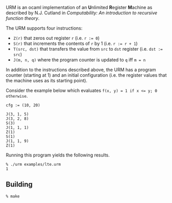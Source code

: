 URM is an ocaml implementation of an **U**nlimited **R**egister **M**achine as
described by N.J. Cutland in *Computability: An introduction to recursive
function theory*.

The URM supports four instructions:
- `Z(r)` that zeros out register `r` (i.e. `r := 0`)
- `S(r)` that increments the contents of `r` by 1 (i.e. `r := r + 1`)
- `T(src, dst)` that transfers the value from `src` to `dst` register (i.e.
  `dst := src`)
- `J(m, n, q)` where the program counter is updated to `q` iff `m = n`

In addition to the instructions described above, the URM has a program counter
(starting at 1) and an initial configuration (i.e. the register values that
the machine uses as its starting point).

Consider the example below which evaluates `f(x, y) = 1 if x <= y; 0 otherwise`.
```
cfg := (10, 20)

J(3, 1, 5)
J(3, 2, 8)
S(3)
J(1, 1, 1)
Z(1)
S(1)
J(1, 1, 9)
Z(1)
```

Running this program yields the following results.
```
% ./urm examples/lte.urm 
1
```

## Building

```
% make
```
